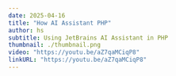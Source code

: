 ```yaml
---
date: 2025-04-16
title: "How AI Assistant PHP"
author: hs
subtitle: Using JetBrains AI Assistant in PHP
thumbnail: ./thumbnail.png
video: "https://youtu.be/aZ7qaMCiqP8"
linkURL: "https://youtu.be/aZ7qaMCiqP8"
---
```

